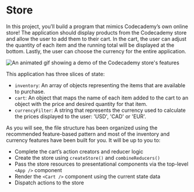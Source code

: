 # Store

In this project, you’ll build a program that mimics Codecademy’s own online store! The application should display products from the Codecademy store and allow the user to add them to their cart. In the cart, the user can adjust the quantity of each item and the running total will be displayed at the bottom. Lastly, the user can choose the currency for the entire application.

![An animated gif showing a demo of the Codecademy store's features](demo.gif)

This application has three slices of state:

- `inventory`: An array of objects representing the items that are available to purchase.
- `cart`: An object that maps the name of each item added to the cart to an object with the price and desired quantity for that item.
- `currencyFilter`: A string that represents the currency used to calculate the prices displayed to the user: 'USD', 'CAD' or 'EUR'.

As you will see, the file structure has been organized using the recommended feature-based pattern and most of the inventory and currency features have been built for you. It will be up to you to:

- Complete the cart’s action creators and reducer logic
- Create the store using `createStore()` and `combineReducers()`
- Pass the store resources to presentational components via the top-level `<App />` component
- Render the `<Cart />` component using the current state data
- Dispatch actions to the store
